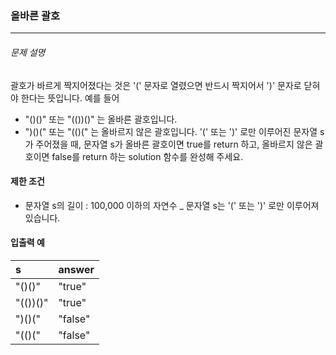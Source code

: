 ### 올바른 괄호

***

###### 문제 설명

괄호가 바르게 짝지어졌다는 것은 '(' 문자로 열렸으면 반드시 짝지어서 ')' 문자로 닫혀야 한다는 뜻입니다. 예를 들어

* "()()" 또는 "(())()" 는 올바른 괄호입니다.
* ")()(" 또는 "(()(" 는 올바르지 않은 괄호입니다.
'(' 또는 ')' 로만 이루어진 문자열 s가 주어졌을 때, 문자열 s가 올바른 괄호이면 true를 return 하고, 올바르지 않은 괄호이면 false를 return 하는 solution 함수를 완성해 주세요.

#### 제한 조건

- 문자열 s의 길이 : 100,000 이하의 자연수
_ 문자열 s는 '(' 또는 ')' 로만 이루어져 있습니다.

#### 입출력 예

| s        | answer  |
| :------- | :------ |
| "()()"   | "true"  |
| "(())()" | "true"  |
| ")()("   | "false" |
| "(()("   | "false" |
